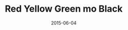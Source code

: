 ---
layout: cassette
artist: "JJ Fresh"
title: "Red Yellow Green mo Black"
permalink: /cassette/single//:title
date: 2015-06-04
cassette: "/assets/images/cassette/jj-fresh-red-yellow-green-mo-black.png"
side-a: "'jj_fresh_-_red_yellow_green_mo_black'"
side-b: "'jj_fresh_-_red_yellow_green_mo_black'"
meta_image: "/assets/images/artwork/jj-fresh-red-yellow-green-mo-black.jpg"
meta_artist: "JJ Fresh"
meta_title: "Red Yellow Green mo Black"
categories: Single
tags: [jj_fresh]
icon: '<i class="demo-icon icon-cassette"></i>'
---